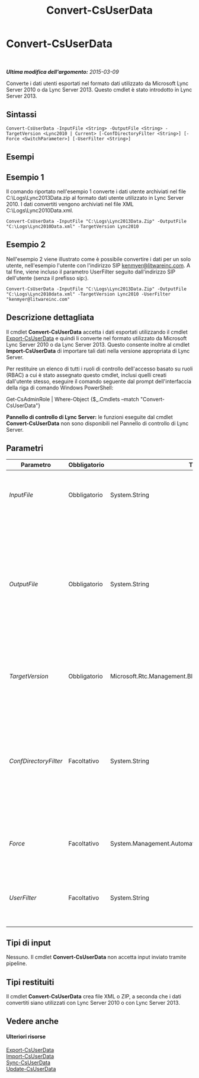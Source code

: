 ﻿---
title: Convert-CsUserData
TOCTitle: Convert-CsUserData
ms:assetid: e52f8037-19f3-49c9-8dfc-79b0c27d8b94
ms:mtpsurl: https://technet.microsoft.com/it-it/library/JJ205337(v=OCS.15)
ms:contentKeyID: 49302295
ms.date: 08/24/2015
mtps_version: v=OCS.15
ms.translationtype: HT
---

# Convert-CsUserData

 

_**Ultima modifica dell'argomento:** 2015-03-09_

Converte i dati utenti esportati nel formato dati utilizzato da Microsoft Lync Server 2010 o da Lync Server 2013. Questo cmdlet è stato introdotto in Lync Server 2013.

## Sintassi

    Convert-CsUserData -InputFile <String> -OutputFile <String> -TargetVersion <Lync2010 | Current> [-ConfDirectoryFilter <String>] [-Force <SwitchParameter>] [-UserFilter <String>]

## Esempi

## Esempio 1

Il comando riportato nell'esempio 1 converte i dati utente archiviati nel file C:\\Logs\\Lync2013Data.zip al formato dati utente utilizzato in Lync Server 2010. I dati convertiti vengono archiviati nel file XML C:\\Logs\\Lync2010Data.xml.

    Convert-CsUserData -InputFile "C:\Logs\Lync2013Data.Zip" -OutputFile "C:\Logs\Lync2010Data.xml" -TargetVersion Lync2010

## Esempio 2

Nell'esempio 2 viene illustrato come è possibile convertire i dati per un solo utente, nell'esempio l'utente con l'indirizzo SIP kenmyer@litwareinc.com. A tal fine, viene incluso il parametro UserFilter seguito dall'indirizzo SIP dell'utente (senza il prefisso sip:).

    Convert-CsUserData -InputFile "C:\Logs\Lync2013Data.Zip" -OutputFile "C:\Logs\Lync2010data.xml" -TargetVersion Lync2010 -UserFilter "kenmyer@litwareinc.com"

## Descrizione dettagliata

Il cmdlet **Convert-CsUserData** accetta i dati esportati utilizzando il cmdlet [Export-CsUserData](export-csuserdata.md) e quindi li converte nel formato utilizzato da Microsoft Lync Server 2010 o da Lync Server 2013. Questo consente inoltre al cmdlet **Import-CsUserData** di importare tali dati nella versione appropriata di Lync Server.

Per restituire un elenco di tutti i ruoli di controllo dell'accesso basato su ruoli (RBAC) a cui è stato assegnato questo cmdlet, inclusi quelli creati dall'utente stesso, eseguire il comando seguente dal prompt dell'interfaccia della riga di comando Windows PowerShell:

Get-CsAdminRole | Where-Object {$\_.Cmdlets –match "Convert-CsUserData"}

**Pannello di controllo di Lync Server:** le funzioni eseguite dal cmdlet **Convert-CsUserData** non sono disponibili nel Pannello di controllo di Lync Server.

## Parametri


<table>
<colgroup>
<col style="width: 25%" />
<col style="width: 25%" />
<col style="width: 25%" />
<col style="width: 25%" />
</colgroup>
<thead>
<tr class="header">
<th>Parametro</th>
<th>Obbligatorio</th>
<th>Tipo</th>
<th>Descrizione</th>
</tr>
</thead>
<tbody>
<tr class="odd">
<td><p><em>InputFile</em></p></td>
<td><p>Obbligatorio</p></td>
<td><p>System.String</p></td>
<td><p>Percorso completo del file ZIP o XML contenente i dati utente da convertire. Ad esempio:</p>
<p>-InputFile “C:\Data\Lync2010.zip&quot;</p></td>
</tr>
<tr class="even">
<td><p><em>OutputFile</em></p></td>
<td><p>Obbligatorio</p></td>
<td><p>System.String</p></td>
<td><p>Percorso completo del file in cui verranno archiviati i dati convertiti. Se si emettono i dati utilizzando il formato Microsoft Lync Server 2010, il file di output deve utilizzare un'estensione di file XML, ad esempio:</p>
<p>-OutputFile &quot;C:\Data\ConvertedLync2010Data.xml&quot;</p>
<p>Se si utilizza il formato Lync Server 2013, il file di output deve utilizzare un'estensione di file ZIP:</p>
<p>-OutputFile &quot;C:\Data\ConvertedLyncData.zip&quot;</p></td>
</tr>
<tr class="odd">
<td><p><em>TargetVersion</em></p></td>
<td><p>Obbligatorio</p></td>
<td><p>Microsoft.Rtc.Management.BlobStore.Cmdlets.ConvertTarget</p></td>
<td><p>Indica il formato per i dati convertiti. I valori consentiti sono:</p>
<p>Lync2010</p>
<p>Corrente</p></td>
</tr>
<tr class="even">
<td><p><em>ConfDirectoryFilter</em></p></td>
<td><p>Facoltativo</p></td>
<td><p>System.String</p></td>
<td><p>Consente di convertire i dati della directory conferenze. A tal fine, includere il parametro ConfDirectoryFilter e specificare l'identità della directory conferenze:</p>
<p>-ConfDirectoryFilter 13</p>
<p>È possibile recuperare le identità della directory conferenze utilizzando il comando seguente:</p>
<p>Get-CsConferenceDirectory | Select-Object Identity, ServiceId</p></td>
</tr>
<tr class="odd">
<td><p><em>Force</em></p></td>
<td><p>Facoltativo</p></td>
<td><p>System.Management.Automation.SwitchParameter</p></td>
<td><p>Consente di evitare la visualizzazione di qualunque messaggio di errore non grave che potrebbe essere generato nel corso dell'esecuzione del comando.</p></td>
</tr>
<tr class="even">
<td><p><em>UserFilter</em></p></td>
<td><p>Facoltativo</p></td>
<td><p>System.String</p></td>
<td><p>Consente di convertire i dati per un solo utente. Tale utente viene specificato mediante il relativo indirizzo SIP, senza prefisso sip:. Ad esempio:</p>
<p>-UserFilter &quot;kenmyer@litwareinc.com&quot;</p></td>
</tr>
</tbody>
</table>


## Tipi di input

Nessuno. Il cmdlet **Convert-CsUserData** non accetta input inviato tramite pipeline.

## Tipi restituiti

Il cmdlet **Convert-CsUserData** crea file XML o ZIP, a seconda che i dati convertiti siano utilizzati con Lync Server 2010 o con Lync Server 2013.

## Vedere anche

#### Ulteriori risorse

[Export-CsUserData](export-csuserdata.md)  
[Import-CsUserData](import-csuserdata.md)  
[Sync-CsUserData](sync-csuserdata.md)  
[Update-CsUserData](update-csuserdata.md)

